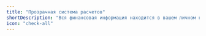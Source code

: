 ```yaml
---
title: "Прозрачная система расчетов"
shortDescription: "Вся финансовая информация находится в вашем личном кабинете"
icon: "check-all"
---
```

